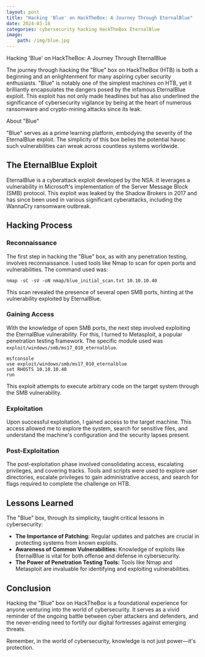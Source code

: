 ```yaml
---
layout: post
title: "Hacking 'Blue' on HackTheBox: A Journey Through EternalBlue"
date: 2024-03-18
categories: cybersecurity hacking HackTheBox EternalBlue
image: 
    path: /img/blue.jpg
---
```


Hacking 'Blue' on HackTheBox: A Journey Through EternalBlue

The journey through hacking the "Blue" box on HackTheBox (HTB) is both a beginning and an enlightenment for many aspiring cyber security enthusiasts. "Blue" is notably one of the simplest machines on HTB, yet it brilliantly encapsulates the dangers posed by the infamous EternalBlue exploit. This exploit has not only made headlines but has also underlined the significance of cybersecurity vigilance by being at the heart of numerous ransomware and crypto-mining attacks since its leak.

About "Blue"

"Blue" serves as a prime learning platform, embodying the severity of the EternalBlue exploit. The simplicity of this box belies the potential havoc such vulnerabilities can wreak across countless systems worldwide.

## The EternalBlue Exploit

EternalBlue is a cyberattack exploit developed by the NSA. It leverages a vulnerability in Microsoft's implementation of the Server Message Block (SMB) protocol. This exploit was leaked by the Shadow Brokers in 2017 and has since been used in various significant cyberattacks, including the WannaCry ransomware outbreak.

## Hacking Process

### Reconnaissance

The first step in hacking the "Blue" box, as with any penetration testing, involves reconnaissance. I used tools like Nmap to scan for open ports and vulnerabilities. The command used was:

    nmap -sC -sV -oN nmap/blue_initial_scan.txt 10.10.10.40

This scan revealed the presence of several open SMB ports, hinting at the vulnerability exploited by EternalBlue.

### Gaining Access

With the knowledge of open SMB ports, the next step involved exploiting the EternalBlue vulnerability. For this, I turned to Metasploit, a popular penetration testing framework. The specific module used was `exploit/windows/smb/ms17_010_eternalblue`.

    msfconsole
    use exploit/windows/smb/ms17_010_eternalblue
    set RHOSTS 10.10.10.40
    run

This exploit attempts to execute arbitrary code on the target system through the SMB vulnerability.

### Exploitation

Upon successful exploitation, I gained access to the target machine. This access allowed me to explore the system, search for sensitive files, and understand the machine's configuration and the security lapses present.

### Post-Exploitation

The post-exploitation phase involved consolidating access, escalating privileges, and covering tracks. Tools and scripts were used to explore user directories, escalate privileges to gain administrative access, and search for flags required to complete the challenge on HTB.

## Lessons Learned

The "Blue" box, through its simplicity, taught critical lessons in cybersecurity:

- **The Importance of Patching:** Regular updates and patches are crucial in protecting systems from known exploits.
- **Awareness of Common Vulnerabilities:** Knowledge of exploits like EternalBlue is vital for both offense and defense in cybersecurity.
- **The Power of Penetration Testing Tools:** Tools like Nmap and Metasploit are invaluable for identifying and exploiting vulnerabilities.

## Conclusion

Hacking the "Blue" box on HackTheBox is a foundational experience for anyone venturing into the world of cybersecurity. It serves as a vivid reminder of the ongoing battle between cyber attackers and defenders, and the never-ending need to fortify our digital fortresses against emerging threats.

Remember, in the world of cybersecurity, knowledge is not just power—it's protection.

